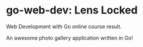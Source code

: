 # go-web-dev: Lens Locked

Web Development with Go online course result.

An awesome photo gallery application written in Go!
